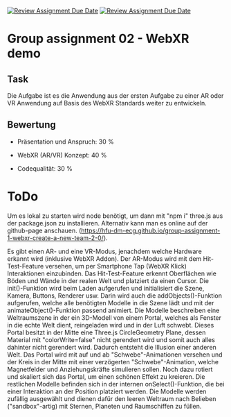 [![Review Assignment Due Date](https://classroom.github.com/assets/deadline-readme-button-24ddc0f5d75046c5622901739e7c5dd533143b0c8e959d652212380cedb1ea36.svg)](https://classroom.github.com/a/E5ATIiJe)
[![Review Assignment Due Date](https://classroom.github.com/assets/deadline-readme-button-24ddc0f5d75046c5622901739e7c5dd533143b0c8e959d652212380cedb1ea36.svg)](https://classroom.github.com/a/1Zvp0ubu)
# Group assignment 02 - WebXR demo

## Task
Die Aufgabe ist es die Anwendung aus der ersten Aufgabe zu einer AR oder VR Anwendung auf Basis des WebXR Standards weiter zu entwickeln.

## Bewertung

- Präsentation und Anspruch: 30 %

- WebXR (AR/VR) Konzept: 40 %

- Codequalität: 30 %

# ToDo

Um es lokal zu starten wird node benötigt, um dann mit "npm i" three.js aus der package.json zu installieren. Alternativ kann man es online auf der github-page anschauen. (https://hfu-dm-ecg.github.io/group-assignment-1-webxr-create-a-new-team-2-0/).

Es gibt einen AR- und eine VR-Modus, jenachdem welche Hardware erkannt wird (inklusive WebXR Addon). Der AR-Modus wird mit dem Hit-Test-Feature versehen, um per Smartphone Tap (WebXR Klick) Interaktionen einzubinden. Das Hit-Test-Feature erkennt Oberflächen wie Böden und Wände in der realen Welt und platziert da einen Cursor. Die init()-Funktion wird beim Laden aufgerufen und initialisiert die Szene, Kamera, Buttons, Renderer usw. Darin wird auch die addObjects()-Funktion aufgerufen, welche alle benötigten Modelle in die Szene lädt und mit der animateObject()-Funktion passend animiert. Die Modelle beschreiben eine Weltraumszene in der ein 3D-Modell von einem Portal, welches als Fenster in die echte Welt dient, reingeladen wird und in der Luft schwebt. Dieses Portal besitzt in der Mitte eine Three.js CircleGeometry Plane, dessen Material mit "colorWrite=false" nicht gerendert wird und somit auch alles dahinter nicht gerendert wird. Dadurch entsteht die Illusion einer anderen Welt. Das Portal wird mit auf und ab "Schwebe"-Animationen versehen und der Kreis in der Mitte mit einer verzögerten "Schwebe"-Animation, welche Magnetfelder und Anziehungskräfte simulieren sollen. Noch dazu rotiert und skaliert sich das Portal, um einen schönen Effekt zu kreieren. Die restlichen Modelle befinden sich in der internen onSelect()-Funktion, die bei einer Interaktion an der Position platziert werden. Die Modelle werden zufällig ausgewählt und dienen dafür den leeren Weltraum nach Belieben ("sandbox"-artig) mit Sternen, Planeten und Raumschiffen zu füllen. 